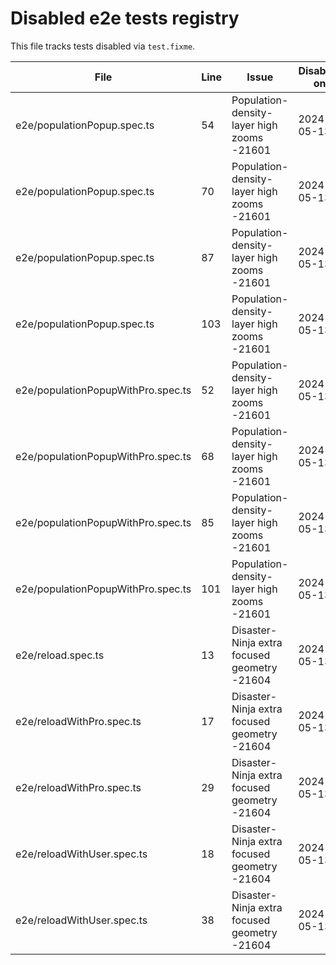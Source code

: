 # Disabled e2e tests registry

This file tracks tests disabled via `test.fixme`.

| File | Line | Issue | Disabled on |
| ---- | ---- | ----- | ----------- |
| e2e/populationPopup.spec.ts | 54 | Population-density-layer high zooms -21601 | 2024-05-13 |
| e2e/populationPopup.spec.ts | 70 | Population-density-layer high zooms -21601 | 2024-05-13 |
| e2e/populationPopup.spec.ts | 87 | Population-density-layer high zooms -21601 | 2024-05-13 |
| e2e/populationPopup.spec.ts | 103 | Population-density-layer high zooms -21601 | 2024-05-13 |
| e2e/populationPopupWithPro.spec.ts | 52 | Population-density-layer high zooms -21601 | 2024-05-13 |
| e2e/populationPopupWithPro.spec.ts | 68 | Population-density-layer high zooms -21601 | 2024-05-13 |
| e2e/populationPopupWithPro.spec.ts | 85 | Population-density-layer high zooms -21601 | 2024-05-13 |
| e2e/populationPopupWithPro.spec.ts | 101 | Population-density-layer high zooms -21601 | 2024-05-13 |
| e2e/reload.spec.ts | 13 | Disaster-Ninja extra focused geometry -21604 | 2024-05-13 |
| e2e/reloadWithPro.spec.ts | 17 | Disaster-Ninja extra focused geometry -21604 | 2024-05-13 |
| e2e/reloadWithPro.spec.ts | 29 | Disaster-Ninja extra focused geometry -21604 | 2024-05-13 |
| e2e/reloadWithUser.spec.ts | 18 | Disaster-Ninja extra focused geometry -21604 | 2024-05-13 |
| e2e/reloadWithUser.spec.ts | 38 | Disaster-Ninja extra focused geometry -21604 | 2024-05-13 |
